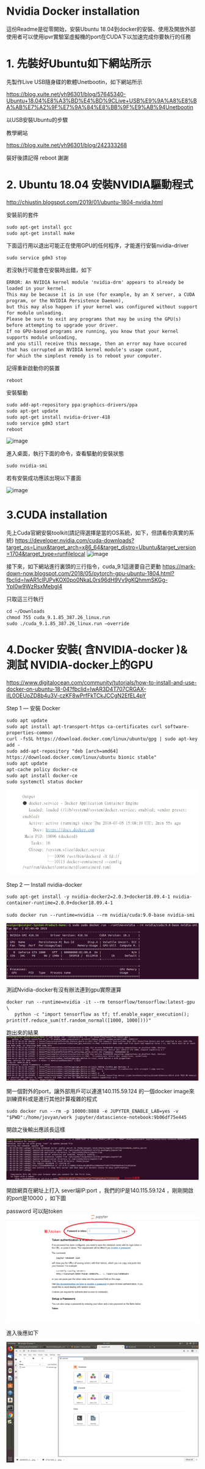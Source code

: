 Nvidia Docker installation 
=======
這份Readme是從零開始，安裝Ubuntu 18.04到docker的安裝、使用及開放外部使用者可以使用ipvr實驗室虛擬機的port在CUDA下以加速完成你要執行的任務

# 1.	先裝好Ubuntu如下網站所示
先製作Live USB隨身碟的軟體Unetbootin，如下網站所示

https://blog.xuite.net/yh96301/blog/57645340-Ubuntu+18.04%E8%A3%BD%E4%BD%9CLive+USB%E9%9A%A8%E8%BA%AB%E7%A2%9F%E7%9A%84%E8%BB%9F%E9%AB%94Unetbootin

以USB安裝Ubuntu的步驟

教學網站

https://blog.xuite.net/yh96301/blog/242333268

裝好後請記得 reboot 謝謝

# 2. Ubuntu 18.04 安裝NVIDIA驅動程式

http://chiustin.blogspot.com/2019/01/ubuntu-1804-nvidia.html

安裝前的套件

```shell
sudo apt-get install gcc
sudo apt-get install make
```
下面這行用以退出可能正在使用GPU的任何程序，才能進行安裝nvidia-driver

```shell
sudo service gdm3 stop
```

若沒執行可能會在安裝時出錯，如下

```shell
ERROR: An NVIDIA kernel module 'nvidia-drm' appears to already be loaded in your kernel.
This may be because it is in use (for example, by an X server, a CUDA program, or the NVIDIA Persistence Daemon), 
but this may also happen if your kernel was configured without support for module unloading.
Please be sure to exit any programs that may be using the GPU(s) before attempting to upgrade your driver.
If no GPU-based programs are running, you know that your kernel supports module unloading, 
and you still receive this message, then an error may have occured that has corrupted an NVIDIA kernel module's usage count, 
for which the simplest remedy is to reboot your computer.
```
記得重新啟動你的裝置
```shell
reboot
```
安裝驅動

```shell
sudo add-apt-repository ppa:graphics-drivers/ppa 
sudo apt-get update
sudo apt-get install nvidia-driver-418
sudo service gdm3 start
reboot
```
![image](https://github.com/jac14700/docker_installation/tree/master/im/ubuntu%20driver-device.png)


進入桌面，執行下面的命令，查看驅動的安裝狀態
```shell
sudo nvidia-smi
```
若有安裝成功應該出現以下畫面

![image](https://github.com/jac14700/docker_installation/tree/master/im/nvidia-smi.png)


# 3.CUDA installation

先上Cuda官網安裝toolkit(請記得選擇是當的OS系統，如下，但請看你真實的系統)
https://developer.nvidia.com/cuda-downloads?target_os=Linux&target_arch=x86_64&target_distro=Ubuntu&target_version=1704&target_type=runfilelocal
![image](https://github.com/jac14700/docker_installation/tree/master/im/CUDA.jpg)

接下來，如下網站進行裏頭的三行指令，cuda_9.1這邊要自己更動
https://mark-down-now.blogspot.com/2018/05/pytorch-gpu-ubuntu-1804.html?fbclid=IwAR1clPJPvKOX0po0NkaL0rs96dH9Vv9gKQhmmSKGg-YpI0w9WzRsxMebgl4

只取這三行執行
```shell
cd ~/Downloads
chmod 755 cuda_9.1.85_387.26_linux.run
sudo ./cuda_9.1.85_387.26_linux.run –override
```
# 4.Docker 安裝( 含NVIDIA-docker )& 測試 NVIDIA-docker上的GPU 
https://www.digitalocean.com/community/tutorials/how-to-install-and-use-docker-on-ubuntu-18-04?fbclid=IwAR3D4T707CRGAX-iIL0OEUoZD8b4u3V-czKF8wPrfFkTCkJCCgN2EfEL4pY


Step 1 — 安裝 Docker
```shell
sudo apt update
sudo apt install apt-transport-https ca-certificates curl software-properties-common
curl -fsSL https://download.docker.com/linux/ubuntu/gpg | sudo apt-key add -
sudo add-apt-repository "deb [arch=amd64] https://download.docker.com/linux/ubuntu bionic stable"
sudo apt update
apt-cache policy docker-ce
sudo apt install docker-ce
sudo systemctl status docker
```
![image](https://github.com/ncuipvr/RoadToHell/blob/master/im/3.jpg)

Step 2 — Install nvidia-docker
```shell
sudo apt-get install -y nvidia-docker2=2.0.3+docker18.09.4-1 nvidia-container-runtime=2.0.0+docker18.09.4-1

sudo docker run --runtime=nvidia --rm nvidia/cuda:9.0-base nvidia-smi
```

![image](https://github.com/ncuipvr/RoadToHell/blob/master/im/docker%20nvidia-smi.png)

測試Nvidia-docker有沒有辦法連到gpu實際運算

```shell
docker run --runtime=nvidia -it --rm tensorflow/tensorflow:latest-gpu \
   python -c "import tensorflow as tf; tf.enable_eager_execution(); print(tf.reduce_sum(tf.random_normal([1000, 1000])))"
```

跑出來的結果
![image](https://github.com/ncuipvr/RoadToHell/blob/master/im/gpu_connect_test.png)

開一個對外的port，讓外部用戶可以連進140.115.59.124 的一個docker image來訓練資料或是進行其他計算複雜的程式
```shell
sudo docker run --rm -p 10000:8888 -e JUPYTER_ENABLE_LAB=yes -v "$PWD":/home/jovyan/work jupyter/datascience-notebook:9b06df75e445
```
開啟之後輸出應該長這樣

![image](https://github.com/ncuipvr/RoadToHell/blob/master/im/key_token.png)

開啟網頁在網址上打入 sever端IP:port ，我們的IP是140.115.59.124 ，剛剛開啟的port是10000 ，如下圖

password 可以貼token
![image](https://github.com/ncuipvr/RoadToHell/blob/master/im/jupyter_enterance.png)

進入後應如下

![image](https://github.com/ncuipvr/RoadToHell/blob/master/im/jupyterLab.png)
